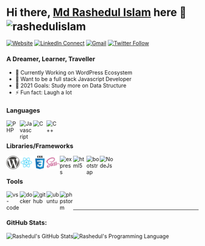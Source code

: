 # Hi there, [Md Rashedul Islam][website] here 👋 <img align='center' src="https://komarev.com/ghpvc/?username=rashedulislam" alt="rashedulislam" />

[![Website](https://img.shields.io/website?label=rashedul.co&style=for-the-badge&url=https%3A%2F%2Frashedul.co)](https://rashedul.co)
[![LinkedIn Connect](https://img.shields.io/badge/%20-Connect-black?color=1DA1F2&labelColor=555555&logo=linkedin&style=for-the-badge)](https://www.linkedin.com/in/rashedulislamkhan/)
[![Gmail](https://img.shields.io/badge/%20-Send%20Mail-black?color=1DA1F2&labelColor=555555&logo=gmail&logoColor=ffffff&style=for-the-badge)](mailto:rashedulislam.ruet@gmail.com?subject=From%20GitHub&body=Hi,%20there.%20Found%20you%20from%20GitHub.)
[![Twitter Follow](https://img.shields.io/twitter/follow/rashedulislam77?color=1DA1F2&logo=twitter&style=for-the-badge)](https://twitter.com/intent/follow?original_referer=https%3A%2F%2Fgithub.com%2Frashedulislam77&screen_name=rashedulislam77)

### A Dreamer, Learner, Traveller

- 🔭 Currently Working on WordPress Ecosystem
- 🌱 Want to be a full stack Javascript Developer
- 🥅 2021 Goals: Study more on Data Structure 
- ⚡  Fun fact: Laugh a lot


### Languages

[<img align="left" alt="PHP" width="35px" src="https://cdn.jsdelivr.net/npm/simple-icons@3.13.0/icons/php.svg" />][php]
[<img align="left" alt="Javascript" width="35px" src="https://devicons.github.io/devicon/devicon.git/icons/javascript/javascript-original.svg" />][javascript]
[<img align="left" alt="C" width="35px" src="https://devicons.github.io/devicon/devicon.git/icons/c/c-original.svg" />][c]
[<img align="left" alt="C++" width="35px" src="https://img.stackshare.io/service/1049/cplusplus.png" />][c++]


<br />
<br />

### Libraries/Frameworks

[<img align="left" alt="WordPress" width="35px" src="https://raw.githubusercontent.com/github/explore/80688e429a7d4ef2fca1e82350fe8e3517d3494d/topics/wordpress/wordpress.png" />][wordpress]
[<img align="left" alt="React" width="35px" src="https://raw.githubusercontent.com/github/explore/80688e429a7d4ef2fca1e82350fe8e3517d3494d/topics/react/react.png" />][react]
[<img align="left" alt="CSS3" width="35px" src="https://raw.githubusercontent.com/github/explore/80688e429a7d4ef2fca1e82350fe8e3517d3494d/topics/css/css.png" />][css]
[<img align="left" alt="Sass" width="35px" src="https://raw.githubusercontent.com/github/explore/80688e429a7d4ef2fca1e82350fe8e3517d3494d/topics/sass/sass.png" />][sass]
[<img align="left" src="https://devicons.github.io/devicon/devicon.git/icons/express/express-original-wordmark.svg" alt="express" width="35"/>][express]
[<img align="left" src="https://devicons.github.io/devicon/devicon.git/icons/html5/html5-original-wordmark.svg" alt="html5" width="35"/>][html]
[<img align="left" src="https://devicons.github.io/devicon/devicon.git/icons/bootstrap/bootstrap-plain.svg" alt="bootstrap" width="35"/>][bootstrap]
[<img align="left" src="https://devicons.github.io/devicon/devicon.git/icons/nodejs/nodejs-original-wordmark.svg" alt="NodeJs" width="35" height="50px"/>][nodejs]

<br />
<br />

### Tools

[<img align="left" src="https://devicons.github.io/devicon/devicon.git/icons/visualstudio/visualstudio-plain.svg" alt="vs-code" width="35"/>][vscode]
[<img align="left" src="https://devicons.github.io/devicon/devicon.git/icons/docker/docker-original-wordmark.svg" alt="docker" width="35"/>][docker]
[<img align="left" src="https://devicons.github.io/devicon/devicon.git/icons/github/github-original-wordmark.svg" alt="github" width="35"/>][github]
[<img align="left" src="https://devicons.github.io/devicon/devicon.git/icons/linux/linux-original.svg" alt="ubuntu" width="35"/>][ubuntu]
[<img align="left" src="https://devicons.github.io/devicon/devicon.git/icons/phpstorm/phpstorm-original-wordmark.svg" alt="phpstorm" width="35"/>][phpstorm]

<br />
<br />

---


### GitHub Stats:


<img align="left" alt="Rashedul's GitHub Stats" src="https://github-readme-stats.vercel.app/api?username=rashedulislam&show_icons=true&hide_border=true&theme=nord" />

<img align="left" alt="Rashedul's Programming Language" src="https://github-readme-stats.vercel.app/api/top-langs/?username=rashedulislam&layout=compact&hide=html&theme=nord" />


[website]: https://rashedul.co
[course]: https://rashedul.co/courses
[twitter]: https://twitter.com/rashedulislam77
[youtube]: https://www.youtube.com/channel/UCsELdBb5vYdxPH98dU65MVw
[instagram]: https://www.instagram.com/rashedulislamruet/
[linkedin]: https://www.linkedin.com/in/rashedulislamkhan/
[php]: https://www.php.net/
[javascript]: https://developer.mozilla.org/en-US/docs/Learn/Getting_started_with_the_web/JavaScript_basics
[c]: https://www.learn-c.org/
[c++]: https://www.learncpp.com/
[wordpress]: https://wordpress.org/
[react]: https://reactjs.org/
[css]: https://www.w3.org/Style/CSS/Overview.en.html
[sass]: https://sass-lang.com/
[nodejs]: https://nodejs.org/
[express]: https://expressjs.com/
[html]: https://html.com/
[bootstrap]: https://getbootstrap.com/
[github]: https://github.com/
[docker]: https://www.docker.com/
[vscode]: https://code.visualstudio.com/
[ubuntu]: https://ubuntu.com/
[phpstorm]: https://www.jetbrains.com/phpstorm/

